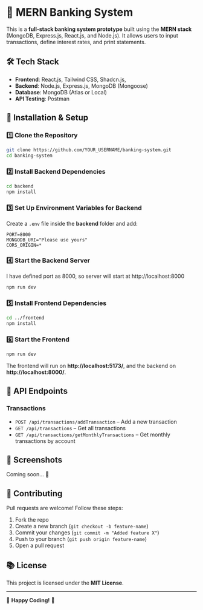 # 🏦 MERN Banking System

This is a **full-stack banking system prototype** built using the **MERN stack** (MongoDB, Express.js, React.js, and Node.js). It allows users to input transactions, define interest rates, and print statements.

## 🛠️ Tech Stack

- **Frontend**: React.js, Tailwind CSS, Shadcn.js,
- **Backend**: Node.js, Express.js, MongoDB (Mongoose)
- **Database**: MongoDB (Atlas or Local)
- **API Testing**: Postman

## 🚀 Installation & Setup

### 1️⃣ Clone the Repository

```sh
git clone https://github.com/YOUR_USERNAME/banking-system.git
cd banking-system
```

### 2️⃣ Install Backend Dependencies

```sh
cd backend
npm install
```

### 3️⃣ Set Up Environment Variables for Backend

Create a `.env` file inside the **backend** folder and add:

```env
PORT=8000
MONGODB_URI="Please use yours"
CORS_ORIGIN=*
```

### 4️⃣ Start the Backend Server

I have defined port as 8000, so server will start at http://localhost:8000

```sh
npm run dev
```

### 5️⃣ Install Frontend Dependencies

```sh
cd ../frontend
npm install
```

### 6️⃣ Start the Frontend

```sh
npm run dev
```

The frontend will run on **http://localhost:5173/**, and the backend on **http://localhost:8000/**.

## 📝 API Endpoints

### **Transactions**

- `POST /api/transactions/addTransaction` – Add a new transaction
- `GET /api/transactions` – Get all transactions
- `GET /api/transactions/getMonthlyTransactions` – Get monthly transactions by account

## 📸 Screenshots

Coming soon... 📸

## 🤝 Contributing

Pull requests are welcome! Follow these steps:

1. Fork the repo
2. Create a new branch (`git checkout -b feature-name`)
3. Commit your changes (`git commit -m "Added feature X"`)
4. Push to your branch (`git push origin feature-name`)
5. Open a pull request

## 📚 License

This project is licensed under the **MIT License**.

---

🔹 **Happy Coding!** 🎉
